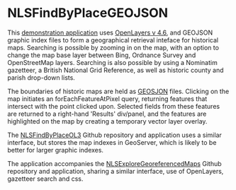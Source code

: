 NLSFindByPlaceGEOJSON
=====================

This <a href="http://geo.nls.uk/maps/dev/NLSFindByPlaceGEOJSON/index.html">demonstration application</a> uses <a href="http://openlayers.org/">OpenLayers v 4.6</a>, and GEOJSON graphic index files to form a geographical retrieval inteface for historical maps. Searching is possible by zooming in on the map, with an option to change the map base layer between Bing, Ordnance Survey and OpenStreetMap layers. Searching is also possible by using a Nominatim gazetteer, a British National Grid Reference, as well as historic county and parish drop-down lists. 

The boundaries of historic maps are held as <a href="http://geojson.org/">GEOSJON</a> files. Clicking on the map initiates an forEachFeatureAtPixel query, returning features that intersect with the point clicked upon. Selected fields from these features are returned to a right-hand 'Results' div/panel, and the features are highlighted on the map by creating a temporary vector layer overlay.

The <a href="https://github.com/NationalLibraryOfScotland/NLSFindByPlaceOL3">NLSFindByPlaceOL3</a> Github repository and application uses a similar interface, but stores the map indexes in GeoServer, which is likely to be better for larger graphic indexes.

The application accompanies the <a href="https://github.com/NationalLibraryOfScotland/NLSExploreGeoreferencedMapsOL3">NLSExploreGeoreferencedMaps</a> Github repository and application, sharing a similar interface, use of OpenLayers, gazetteer search and css.



